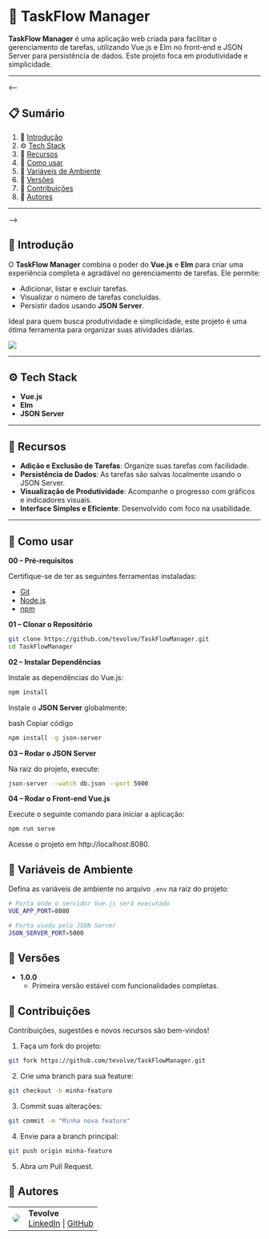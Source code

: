 # 📂 TaskFlow Manager

**TaskFlow Manager** é uma aplicação web criada para facilitar o gerenciamento de tarefas, utilizando Vue.js e Elm no front-end e JSON Server para persistência de dados. Este projeto foca em produtividade e simplicidade.

---
<--
## 📋 Sumário

1. 🤖 [Introdução](#introdução)  
2. ⚙️ [Tech Stack](#tech-stack)  
3. 🔋 [Recursos](#recursos)  
4. 🤸 [Como usar](#como-usar)  
5. 💾 [Variáveis de Ambiente](#variáveis-de-ambiente)  
6. 📅 [Versões](#versões)  
7. 🤝 [Contribuições](#contribuições)  
8. 👥 [Autores](#autores)  

---
-->
## <a name=”introduction”>🤖 Introdução</a>

O **TaskFlow Manager** combina o poder do **Vue.js** e **Elm** para criar uma experiência completa e agradável no gerenciamento de tarefas. Ele permite:

- Adicionar, listar e excluir tarefas.
- Visualizar o número de tarefas concluídas.
- Persistir dados usando **JSON Server**.

Ideal para quem busca produtividade e simplicidade, este projeto é uma ótima ferramenta para organizar suas atividades diárias.

<a href="https://github.com/Tevolve" target="_blank">
  <img src="https://img.shields.io/badge/Deixe_uma_estrela_-1A1A1A.svg?style=for-the-badge&logo=github&logoColor=white" />
</a>

---

## ⚙️ Tech Stack

- **Vue.js**  
- **Elm**  
- **JSON Server**

---

## 🔋 Recursos

- **Adição e Exclusão de Tarefas**: Organize suas tarefas com facilidade.  
- **Persistência de Dados**: As tarefas são salvas localmente usando o JSON Server.  
- **Visualização de Produtividade**: Acompanhe o progresso com gráficos e indicadores visuais.  
- **Interface Simples e Eficiente**: Desenvolvido com foco na usabilidade.  

---

## 🤸 Como usar

**00 – Pré-requisitos**

Certifique-se de ter as seguintes ferramentas instaladas:  

- [Git](https://git-scm.com/)  
- [Node.js](https://nodejs.org/)  
- [npm](https://www.npmjs.com/)  

**01 – Clonar o Repositório**  

```bash
git clone https://github.com/tevolve/TaskFlowManager.git
cd TaskFlowManager
```
**02 – Instalar Dependências**

Instale as dependências do Vue.js:
```bash
npm install
```

Instale o **JSON Server** globalmente:

bash
Copiar código
```bash
npm install -g json-server
```

**03 – Rodar o JSON Server**

Na raiz do projeto, execute:
```bash
json-server --watch db.json --port 5000
```

**04 – Rodar o Front-end Vue.js**

Execute o seguinte comando para iniciar a aplicação:
```bash
npm run serve
```

Acesse o projeto em http://localhost:8080.

## 💾 Variáveis de Ambiente
Defina as variáveis de ambiente no arquivo ```.env``` na raiz do projeto:
```bash
# Porta onde o servidor Vue.js será executado
VUE_APP_PORT=8080

# Porta usada pelo JSON Server
JSON_SERVER_PORT=5000
```

## 📅 Versões
- **1.0.0**  
  - Primeira versão estável com funcionalidades completas.  

## 🤝 Contribuições
Contribuições, sugestões e novos recursos são bem-vindos!  

1. Faça um fork do projeto:  

```bash
git fork https://github.com/tevolve/TaskFlowManager.git
```

2. Crie uma branch para sua feature:

```bash
git checkout -b minha-feature
```

3. Commit suas alterações:

```bash
git commit -m "Minha nova feature"
```

4. Envie para a branch principal:

```bash
git push origin minha-feature
```

5. Abra um Pull Request.


## 👥 Autores
<table>
  <tr>
    <td>
      <img src="https://github.com/tevolve width="100" style="border-radius: 50%;">
    </td>
    <td>
      <b>Tevolve</b><br>
      <a href="https://www.linkedin.com/in/tev0lv3/" target="_blank">LinkedIn</a> | 
      <a href="https://github.com/Tevolve" target="_blank">GitHub</a>
    </td>
  </tr>
</table>
